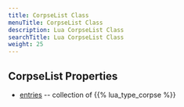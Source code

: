 ```yaml
---
title: CorpseList Class
menuTitle: CorpseList Class
description: Lua CorpseList Class
searchTitle: Lua CorpseList Class
weight: 25
---
```


## CorpseList Properties
- [entries](entries) -- collection of {{% lua_type_corpse %}}